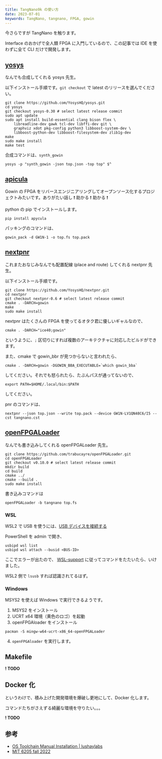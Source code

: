 ```yaml
---
title: TangNano9k の使い方
date: 2023-07-01
keywords: TangNano, tangnano, FPGA, gowin
---
```


今さらですが TangNano を触ります。

Interface のおかげで全人類 FPGA に入門しているので、この記事では IDE を使わずに全て CLI だけで開発します。

## [yosys](https://github.com/YosysHQ/yosys)

なんでも合成してくれる yosys 先生。

以下インストール手順です。`git checkout` で latest のリリースを選んでください。

```
git clone https://github.com/YosysHQ/yosys.git
cd yosys
git checkout yosys-0.30 # select latest release commit
sudo apt update
sudo apt install build-essential clang bison flex \
	libreadline-dev gawk tcl-dev libffi-dev git \
	graphviz xdot pkg-config python3 libboost-system-dev \
	libboost-python-dev libboost-filesystem-dev zlib1g-dev
make
sudo make install
make test
```

合成コマンドは、`synth_gowin`

```
yosys -p "synth_gowin -json top.json -top top" $^
```

## [apicula](https://github.com/YosysHQ/apicula)

Gowin の FPGA をリバースエンジニアリングしてオープンソース化するプロジェクトみたいです。ありがたい話し ❗️ 助かる ❗️ 助かる ❗️

python の pip でインストールします。

```
pip install apycula
```

パッキングのコマンドは、

```
gowin_pack -d GW1N-1 -o top.fs top.pack
```

## [nextpnr](https://github.com/YosysHQ/nextpnr)

これまたおなじみなんでも配置配線 (place and route) してくれる nextpnr 先生。

以下インストール手順です。

```
git clone https://github.com/YosysHQ/nextpnr.git
cd nextpnr
git checkout nextpnr-0.6 # select latest release commit
cmake . -DARCH=gowin
make
sudo make install
```

nextpnr はたくさんの FPGA を使ってるオタク君に優しいギャルなので、

```
cmake . -DARCH="ice40;gowin"
```

というように、`;` 区切りにすれば複数のアーキテクチャに対応したビルドができます。

また、cmake で gowin_bbr が見つからないと言われたら、

```
cmake . -DARCH=gowin -DGOWIN_BBA_EXECUTABLE=`which gowin_bba`
```

してください。それでも怒られたら、たぶんパスが通ってないので、

```
export PATH=$HOME/.local/bin:$PATH
```

してください。

pnr のコマンドは、

```
nextpnr --json top.json --write top.pack --device GW1N-LV1QN48C6/I5 --cst tangnano.cst
```

## [openFPGALoader](https://github.com/trabucayre/openFPGALoader)

なんでも書き込みしてくれる openFPGALoader 先生。

```
git clone https://github.com/trabucayre/openFPGALoader.git
cd openFPGALoader
git checkout v0.10.0 # select latest release commit
mkdir build
cd build
cmake ../
cmake --build .
sudo make install
```

書き込みコマンドは

```
openFPGALoader -b tangnano top.fs
```

### WSL

WSL2 で USB を使うには、[USB デバイスを接続する](https://learn.microsoft.com/ja-jp/windows/wsl/connect-usb)

PowerShell を admin で開き、

```
usbipd wsl list
usbipd wsl attach --busid <BUS-ID>
```

ここでエラーが出たので、
[WSL-support](https://github.com/dorssel/usbipd-win/wiki/WSL-support)
に従ってコマンドをたたいたら、いけました。

WSL2 側で `lsusb` すれば認識されてるはず。

### Windows

MSYS2 を使えば Windows で実行できるようです。

1. MSYS2 をインストール
2. UCRT x64 環境（黄色のロゴ）を起動
3. openFPGAloader をインストール

```
pacman -S mingw-w64-ucrt-x86_64-openFPGALoader
```

4. `openFPGAloader` を実行します。

## Makefile

**! TODO**

## Docker 化

というわけで、積み上げた開発環境を爆破し更地にして、Docker 化します。

コマンドたちがさえずる綺麗な環境を守りたい。。。

**! TODO**

## 参考

- [OS Toolchain Manual Installation | lushaylabs](https://learn.lushaylabs.com/os-toolchain-manual-installation/)
- [MIT 6205 fall 2022](https://fpga.mit.edu/6205/F22/documentation/openFPGA)
